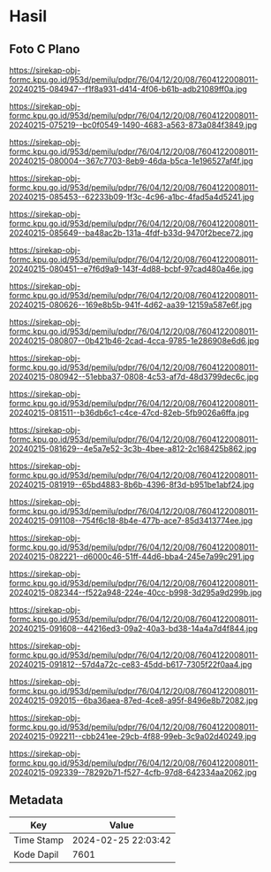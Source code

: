 # Hasil

## Foto C Plano

https://sirekap-obj-formc.kpu.go.id/953d/pemilu/pdpr/76/04/12/20/08/7604122008011-20240215-084947--f1f8a931-d414-4f06-b61b-adb21089ff0a.jpg

https://sirekap-obj-formc.kpu.go.id/953d/pemilu/pdpr/76/04/12/20/08/7604122008011-20240215-075219--bc0f0549-1490-4683-a563-873a084f3849.jpg

https://sirekap-obj-formc.kpu.go.id/953d/pemilu/pdpr/76/04/12/20/08/7604122008011-20240215-080004--367c7703-8eb9-46da-b5ca-1e196527af4f.jpg

https://sirekap-obj-formc.kpu.go.id/953d/pemilu/pdpr/76/04/12/20/08/7604122008011-20240215-085453--62233b09-1f3c-4c96-a1bc-4fad5a4d5241.jpg

https://sirekap-obj-formc.kpu.go.id/953d/pemilu/pdpr/76/04/12/20/08/7604122008011-20240215-085649--ba48ac2b-131a-4fdf-b33d-9470f2bece72.jpg

https://sirekap-obj-formc.kpu.go.id/953d/pemilu/pdpr/76/04/12/20/08/7604122008011-20240215-080451--e7f6d9a9-143f-4d88-bcbf-97cad480a46e.jpg

https://sirekap-obj-formc.kpu.go.id/953d/pemilu/pdpr/76/04/12/20/08/7604122008011-20240215-080626--169e8b5b-941f-4d62-aa39-12159a587e6f.jpg

https://sirekap-obj-formc.kpu.go.id/953d/pemilu/pdpr/76/04/12/20/08/7604122008011-20240215-080807--0b421b46-2cad-4cca-9785-1e286908e6d6.jpg

https://sirekap-obj-formc.kpu.go.id/953d/pemilu/pdpr/76/04/12/20/08/7604122008011-20240215-080942--51ebba37-0808-4c53-af7d-48d3799dec6c.jpg

https://sirekap-obj-formc.kpu.go.id/953d/pemilu/pdpr/76/04/12/20/08/7604122008011-20240215-081511--b36db6c1-c4ce-47cd-82eb-5fb9026a6ffa.jpg

https://sirekap-obj-formc.kpu.go.id/953d/pemilu/pdpr/76/04/12/20/08/7604122008011-20240215-081629--4e5a7e52-3c3b-4bee-a812-2c168425b862.jpg

https://sirekap-obj-formc.kpu.go.id/953d/pemilu/pdpr/76/04/12/20/08/7604122008011-20240215-081919--65bd4883-8b6b-4396-8f3d-b951be1abf24.jpg

https://sirekap-obj-formc.kpu.go.id/953d/pemilu/pdpr/76/04/12/20/08/7604122008011-20240215-091108--754f6c18-8b4e-477b-ace7-85d3413774ee.jpg

https://sirekap-obj-formc.kpu.go.id/953d/pemilu/pdpr/76/04/12/20/08/7604122008011-20240215-082221--d6000c46-51ff-44d6-bba4-245e7a99c291.jpg

https://sirekap-obj-formc.kpu.go.id/953d/pemilu/pdpr/76/04/12/20/08/7604122008011-20240215-082344--f522a948-224e-40cc-b998-3d295a9d299b.jpg

https://sirekap-obj-formc.kpu.go.id/953d/pemilu/pdpr/76/04/12/20/08/7604122008011-20240215-091608--44216ed3-09a2-40a3-bd38-14a4a7d4f844.jpg

https://sirekap-obj-formc.kpu.go.id/953d/pemilu/pdpr/76/04/12/20/08/7604122008011-20240215-091812--57d4a72c-ce83-45dd-b617-7305f22f0aa4.jpg

https://sirekap-obj-formc.kpu.go.id/953d/pemilu/pdpr/76/04/12/20/08/7604122008011-20240215-092015--6ba36aea-87ed-4ce8-a95f-8496e8b72082.jpg

https://sirekap-obj-formc.kpu.go.id/953d/pemilu/pdpr/76/04/12/20/08/7604122008011-20240215-092211--cbb241ee-29cb-4f88-99eb-3c9a02d40249.jpg

https://sirekap-obj-formc.kpu.go.id/953d/pemilu/pdpr/76/04/12/20/08/7604122008011-20240215-092339--78292b71-f527-4cfb-97d8-642334aa2062.jpg


## Metadata

| Key        | Value               |
| ---------- | ------------------- |
| Time Stamp | 2024-02-25 22:03:42 |
| Kode Dapil | 7601                |



